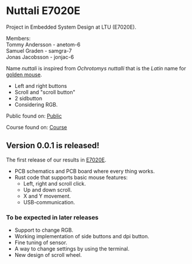 # Nuttali E7020E

Project in Embedded System Design at LTU (E7020E).

Members:  
Tommy Andersson - anetom-6  
Samuel Graden   - samgra-7  
Jonas Jacobsson - jonjac-6  

Name *nuttali* is inspired from *Ochrotomys nuttalli* that is the *Latin* name for [golden mouse](https://en.wikipedia.org/wiki/Golden_mouse).

- Left and right buttons
- Scroll and "scroll button"
- 2 sidbutton
- Considering RGB.

Public found on: [Public](https://github.com/01joja/project-mirror-E7020E)

Course found on: [Course](https://gitlab.henriktjader.com/jonjac-6/nuttali-mirror-of-project)

## Version 0.0.1 is released!

The first release of our results in [E7020E](https://www.ltu.se/edu/course/E70/E7020E/E7020E-Design-av-inbyggda-system-1.67927?kursView=kursplan).

- PCB schematics and PCB board where every thing works.
- Rust code that supports basic mouse features:
  - Left, right and scroll click.  
  - Up and down scroll.
  - X and Y movement.
  - USB-communication.

### To be expected in later releases

- Support to change RGB.
- Working implementation of side buttons and dpi button.
- Fine tuning of sensor.
- A way to change settings by using the terminal.
- New design of scroll wheel.



